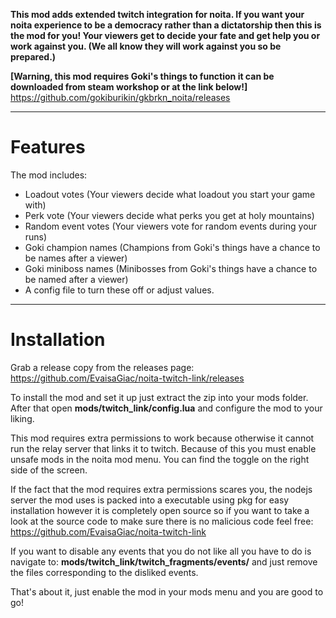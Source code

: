**This mod adds extended twitch integration for noita. 
If you want your noita experience to be a democracy rather than a dictatorship then this is the mod for you!
Your viewers get to decide your fate and get help you or work against you. (We all know they will work against you so be prepared.)**

**[Warning, this mod requires Goki's things to function it can be downloaded from steam workshop or at the link below!]**
https://github.com/gokiburikin/gkbrkn_noita/releases

-----
# Features

The mod includes:
* Loadout votes (Your viewers decide what loadout you start your game with)
* Perk vote (Your viewers decide what perks you get at holy mountains)
* Random event votes (Your viewers vote for random events during your runs)
* Goki champion names (Champions from Goki's things have a chance to be names after a viewer)
* Goki miniboss names (Minibosses from Goki's things have a chance to be named after a viewer)
* A config file to turn these off or adjust values.



-----
# Installation
Grab a release copy from the releases page:
https://github.com/EvaisaGiac/noita-twitch-link/releases

To install the mod and set it up just extract the zip into your mods folder.
After that open **mods/twitch_link/config.lua** and configure the mod to your liking.

This mod requires extra permissions to work because otherwise it cannot run the relay server that links it to twitch.
Because of this you must enable unsafe mods in the noita mod menu.
You can find the toggle on the right side of the screen.

If the fact that the mod requires extra permissions scares you, the nodejs server the mod uses is packed into a executable using pkg for easy installation however it is completely open source so if you want to take a look at the source code to make sure there is no malicious code feel free:
https://github.com/EvaisaGiac/noita-twitch-link

If you want to disable any events that you do not like all you have to do is navigate to:
**mods/twitch_link/twitch_fragments/events/** 
and just remove the files corresponding to the disliked events.

That's about it, just enable the mod in your mods menu and you are good to go!
